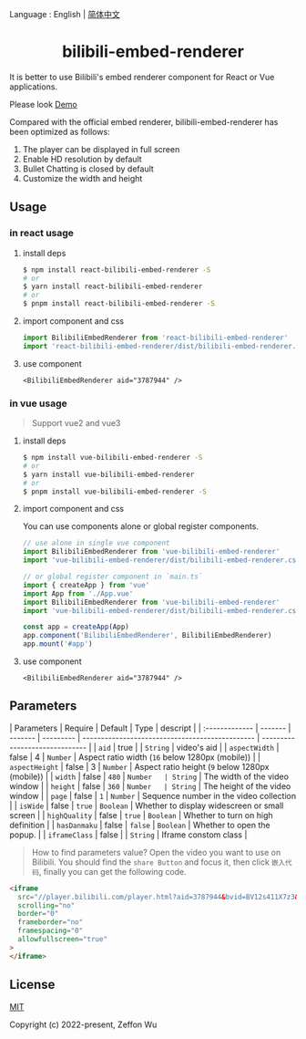 Language : English | [简体中文](./README-zh-CN.md)

<h1 align="center">bilibili-embed-renderer</h1>

It is better to use Bilibili's embed renderer component for React or Vue applications.

Please look [Demo](https://zeffon.github.io/bilibili-embed-renderer/)

Compared with the official embed renderer, bilibili-embed-renderer has been optimized as follows:

1. The player can be displayed in full screen
2. Enable HD resolution by default
3. Bullet Chatting is closed by default
4. Customize the width and height

## Usage

### in react usage

1. install deps

   ```sh
   $ npm install react-bilibili-embed-renderer -S
   # or
   $ yarn install react-bilibili-embed-renderer
   # or
   $ pnpm install react-bilibili-embed-renderer -S
   ```

2. import component and css

   ```ts
   import BilibiliEmbedRenderer from 'react-bilibili-embed-renderer'
   import 'react-bilibili-embed-renderer/dist/bilibili-embed-renderer.css'
   ```

3. use component

   ```tsx
   <BilibiliEmbedRenderer aid="3787944" />
   ```

### in vue usage

> Support vue2 and vue3

1. install deps

   ```sh
   $ npm install vue-bilibili-embed-renderer -S
   # or
   $ yarn install vue-bilibili-embed-renderer
   # or
   $ pnpm install vue-bilibili-embed-renderer -S
   ```

2. import component and css

   You can use components alone or global register components.

   ```ts
   // use alone in single vue component
   import BilibiliEmbedRenderer from 'vue-bilibili-embed-renderer'
   import 'vue-bilibili-embed-renderer/dist/bilibili-embed-renderer.css'

   // or global register component in `main.ts`
   import { createApp } from 'vue'
   import App from './App.vue'
   import BilibiliEmbedRenderer from 'vue-bilibili-embed-renderer'
   import 'vue-bilibili-embed-renderer/dist/bilibili-embed-renderer.css'

   const app = createApp(App)
   app.component('BilibiliEmbedRenderer', BilibiliEmbedRenderer)
   app.mount('#app')
   ```

3. use component

   ```tsx
   <BilibiliEmbedRenderer aid="3787944" />
   ```

## Parameters

| Parameters     | Require | Default | Type      | descript                                        |
| :------------- | ------- | ------- | --------- | ----------------------------------------------- | ------------------------------ |
| `aid`          | true    |         | `String`  | video's aid                                     |
| `aspectWidth`  | false   | 4       | `Number`  | Aspect ratio width (`16` below 1280px (mobile)) |
| `aspectHeight` | false   | 3       | `Number`  | Aspect ratio height (`9` below 1280px (mobile)) |
| `width`        | false   | `480`   | `Number   | String`                                         | The width of the video window  |
| `height`       | false   | `360`   | `Number   | String`                                         | The height of the video window |
| `page`         | false   | `1`     | `Number`  | Sequence number in the video collection         |
| `isWide`       | false   | `true`  | `Boolean` | Whether to display widescreen or small screen   |
| `highQuality`  | false   | `true`  | `Boolean` | Whether to turn on high definition              |
| `hasDanmaku`   | false   | `false` | `Boolean` | Whether to open the popup.                      |
| `iframeClass`  | false   |         | `String`  | Iframe constom class                            |

> How to find parameters value?
> Open the video you want to use on Bilibili. You should find the `share Button` and focus it, then click `嵌入代码`, finally you can get the following code.

```html
<iframe
  src="//player.bilibili.com/player.html?aid=3787944&bvid=BV12s411X7z3&cid=6078845&page=1"
  scrolling="no"
  border="0"
  frameborder="no"
  framespacing="0"
  allowfullscreen="true"
>
</iframe>
```

## License

[MIT](https://opensource.org/licenses/MIT)

Copyright (c) 2022-present, Zeffon Wu

